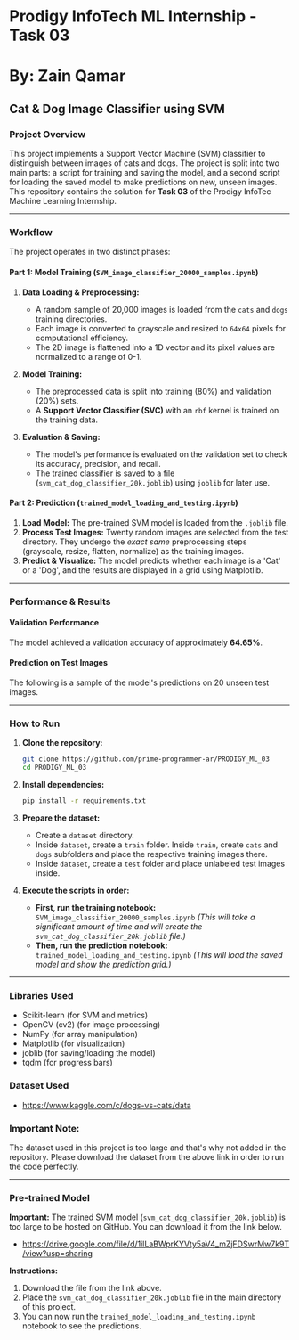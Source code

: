 # Prodigy InfoTech ML Internship - Task 03
# By: Zain Qamar

## Cat & Dog Image Classifier using SVM

### Project Overview

This project implements a Support Vector Machine (SVM) classifier to distinguish between images of cats and dogs. The project is split into two main parts: a script for training and saving the model, and a second script for loading the saved model to make predictions on new, unseen images. This repository contains the solution for **Task 03** of the Prodigy InfoTec Machine Learning Internship.

---

### Workflow

The project operates in two distinct phases:

#### Part 1: Model Training (`SVM_image_classifier_20000_samples.ipynb`)

1.  **Data Loading & Preprocessing:**
    *   A random sample of 20,000 images is loaded from the `cats` and `dogs` training directories.
    *   Each image is converted to grayscale and resized to `64x64` pixels for computational efficiency.
    *   The 2D image is flattened into a 1D vector and its pixel values are normalized to a range of 0-1.

2.  **Model Training:**
    *   The preprocessed data is split into training (80%) and validation (20%) sets.
    *   A **Support Vector Classifier (SVC)** with an `rbf` kernel is trained on the training data.

3.  **Evaluation & Saving:**
    *   The model's performance is evaluated on the validation set to check its accuracy, precision, and recall.
    *   The trained classifier is saved to a file (`svm_cat_dog_classifier_20k.joblib`) using `joblib` for later use.

#### Part 2: Prediction (`trained_model_loading_and_testing.ipynb`)

1.  **Load Model:** The pre-trained SVM model is loaded from the `.joblib` file.
2.  **Process Test Images:** Twenty random images are selected from the test directory. They undergo the *exact same* preprocessing steps (grayscale, resize, flatten, normalize) as the training images.
3.  **Predict & Visualize:** The model predicts whether each image is a 'Cat' or a 'Dog', and the results are displayed in a grid using Matplotlib.

---

### Performance & Results

#### Validation Performance

The model achieved a validation accuracy of approximately **64.65%**.


#### Prediction on Test Images

The following is a sample of the model's predictions on 20 unseen test images.


---

### How to Run

1.  **Clone the repository:**
    ```bash
    git clone https://github.com/prime-programmer-ar/PRODIGY_ML_03
    cd PRODIGY_ML_03
    ```

2.  **Install dependencies:**
    ```bash
    pip install -r requirements.txt
    ```

3.  **Prepare the dataset:**
    *   Create a `dataset` directory.
    *   Inside `dataset`, create a `train` folder. Inside `train`, create `cats` and `dogs` subfolders and place the respective training images there.
    *   Inside `dataset`, create a `test` folder and place unlabeled test images inside.

4.  **Execute the scripts in order:**
    *   **First, run the training notebook:**
      `SVM_image_classifier_20000_samples.ipynb`
      *(This will take a significant amount of time and will create the `svm_cat_dog_classifier_20k.joblib` file.)*
    *   **Then, run the prediction notebook:**
      `trained_model_loading_and_testing.ipynb`
      *(This will load the saved model and show the prediction grid.)*

---

### Libraries Used
- Scikit-learn (for SVM and metrics)
- OpenCV (cv2) (for image processing)
- NumPy (for array manipulation)
- Matplotlib (for visualization)
- joblib (for saving/loading the model)
- tqdm (for progress bars)

### Dataset Used
- https://www.kaggle.com/c/dogs-vs-cats/data

### Important Note:
The dataset used in this project is too large and that's why not added in the repository.
Please download the dataset from the above link in order to run the code perfectly.


---

### Pre-trained Model

**Important:** The trained SVM model (`svm_cat_dog_classifier_20k.joblib`) is too large to be hosted on GitHub. You can download it from the link below.

- https://drive.google.com/file/d/1ilLaBWprKYVty5aV4_mZjFDSwrMw7k9T/view?usp=sharing

**Instructions:**
1.  Download the file from the link above.
2.  Place the `svm_cat_dog_classifier_20k.joblib` file in the main directory of this project.
3.  You can now run the `trained_model_loading_and_testing.ipynb` notebook to see the predictions.
         













